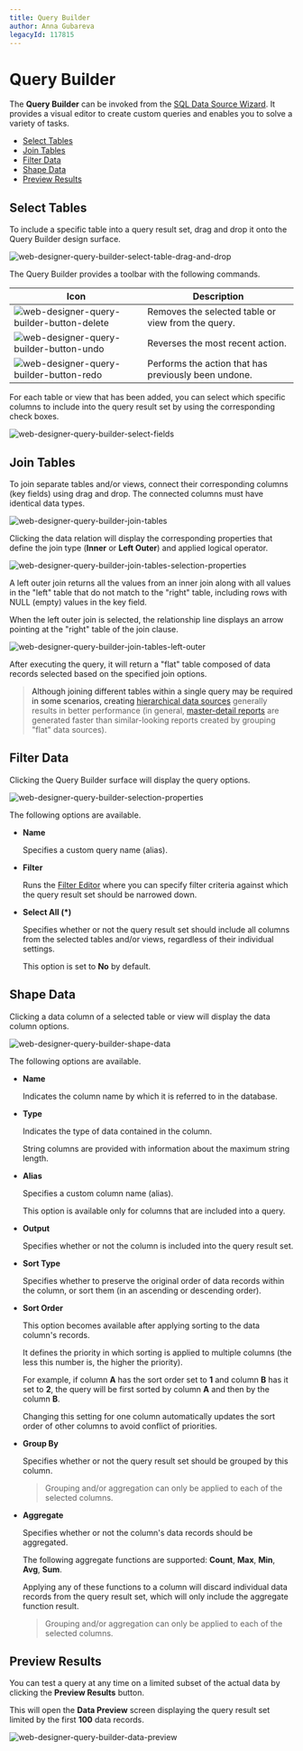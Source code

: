 ```yaml
---
title: Query Builder
author: Anna Gubareva
legacyId: 117815
---
```

# Query Builder
The **Query Builder** can be invoked from the [SQL Data Source Wizard](../wizards/sql-data-source-wizard.md). It provides a visual editor to create custom queries and enables you to solve a variety of tasks.
* [Select Tables](#select)
* [Join Tables](#join)
* [Filter Data](#filter)
* [Shape Data](#shape)
* [Preview Results](#preview)

## <a name="select"/>Select Tables
To include a specific table into a query result set, drag and drop it onto the Query Builder design surface.

![web-designer-query-builder-select-table-drag-and-drop](../../../images/img125816.png)

The Query Builder provides a toolbar with the following commands.

| Icon | Description |
|---|---|
| ![web-designer-query-builder-button-delete](../../../images/img125823.png) | Removes the selected table or view from the query. |
| ![web-designer-query-builder-button-undo](../../../images/img125821.png) | Reverses the most recent action. |
| ![web-designer-query-builder-button-redo](../../../images/img125822.png) | Performs the action that has previously been undone. |

For each table or view that has been added, you can select which specific columns to include into the query result set by using the corresponding check boxes.

![web-designer-query-builder-select-fields](../../../images/img125817.png)

## <a name="join"/>Join Tables
To join separate tables and/or views, connect their corresponding columns (key fields) using drag and drop. The connected columns must have identical data types.

![web-designer-query-builder-join-tables](../../../images/img125818.png)

Clicking the data relation will display the corresponding properties that define the join type (**Inner** or **Left Outer**) and applied logical operator.

![web-designer-query-builder-join-tables-selection-properties](../../../images/img125819.png)

A left outer join returns all the values from an inner join along with all values in the "left" table that do not match to the "right" table, including rows with NULL (empty) values in the key field.

When the left outer join is selected, the relationship line displays an arrow pointing at the "right" table of the join clause.

![web-designer-query-builder-join-tables-left-outer](../../../images/img125861.png)

After executing the query, it will return a "flat" table composed of data records selected based on the specified join options.

> Although joining different tables within a single query may be required in some scenarios, creating [hierarchical data sources](master-detail-relation-editor.md) generally results in better performance (in general, [master-detail reports](../report-types/master-detail-report.md) are generated faster than similar-looking reports created by grouping "flat" data sources).

## <a name="filter"/>Filter Data
Clicking the Query Builder surface will display the query options.

![web-designer-query-builder-selection-properties](../../../images/img125820.png)

The following options are available.
* **Name**
	
	Specifies a custom query name (alias).
* **Filter**
	
	Runs the [Filter Editor](filter-editor.md) where you can specify filter criteria against which the query result set should be narrowed down.
* **Select All (*)**
	
	Specifies whether or not the query result set should include all columns from the selected tables and/or views, regardless of their individual settings.
	
	This option is set to **No** by default.

## <a name="shape"/>Shape Data
Clicking a data column of a selected table or view will display the data column options.

![web-designer-query-builder-shape-data](../../../images/img125824.png)

The following options are available.
* **Name**
	
	Indicates the column name by which it is referred to in the database.
* **Type**
	
	Indicates the type of data contained in the column.
	
	String columns are provided with information about the maximum string length.
* **Alias**
	
	Specifies a custom column name (alias).
	
	This option is available only for columns that are included into a query.
* **Output**
	
	Specifies whether or not the column is included into the query result set.
* **Sort Type**
	
	Specifies whether to preserve the original order of data records within the column, or sort them (in an ascending or descending order).
* **Sort Order**
	
	This option becomes available after applying sorting to the data column's records.
	
	It defines the priority in which sorting is applied to multiple columns (the less this number is, the higher the priority).
	
	For example, if column **A** has the sort order set to **1** and column **B** has it set to **2**, the query will be first sorted by column **A** and then by the column **B**.
	
	Changing this setting for one column automatically updates the sort order of other columns to avoid conflict of priorities.
* **Group By**
	
	Specifies whether or not the query result set should be grouped by this column.
	
	> Grouping and/or aggregation can only be applied to each of the selected columns.
* **Aggregate**
	
	Specifies whether or not the column's data records should be aggregated.
	
	The following aggregate functions are supported: **Count**, **Max**, **Min**, **Avg**, **Sum**.
	
	Applying any of these functions to a column will discard individual data records from the query result set, which will only include the aggregate function result.
	
	> Grouping and/or aggregation can only be applied to each of the selected columns.

## <a name="preview"/>Preview Results
You can test a query at any time on a limited subset of the actual data by clicking the **Preview Results** button.

This will open the **Data Preview** screen displaying the query result set limited by the first **100** data records.

![web-designer-query-builder-data-preview](../../../images/img125825.png)